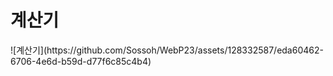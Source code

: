 <h1> 계산기</h1>
![계산기](https://github.com/Sossoh/WebP23/assets/128332587/eda60462-6706-4e6d-b59d-d77f6c85c4b4)
